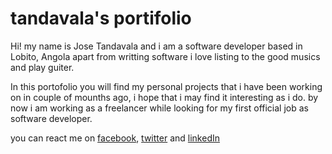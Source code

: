 # tandavala's portifolio

Hi! my name is Jose Tandavala and i am a software developer based in Lobito, Angola apart from writting software i love listing to the good musics and play guiter.

In this portofolio you will find my personal projects that i have been working on in couple of mounths ago, i hope that i may find it interesting as i do. by now i am working as a freelancer while looking for my first official job as software developer.

you can react me on [facebook](), [twitter]() and [linkedIn]()
